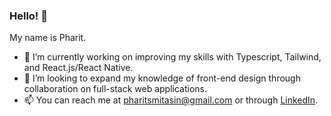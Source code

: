 ### Hello! 👋

My name is Pharit.

- 🌱 I’m currently working on improving my skills with Typescript, Tailwind, and React.js/React Native. 
- 👯 I’m looking to expand my knowledge of front-end design through collaboration on full-stack web applications.
- 📫 You can reach me at [pharitsmitasin@gmail.com](mailto:pharitsmitasin@gmail.com) or through [LinkedIn](https://www.linkedin.com/in/pharit/).
